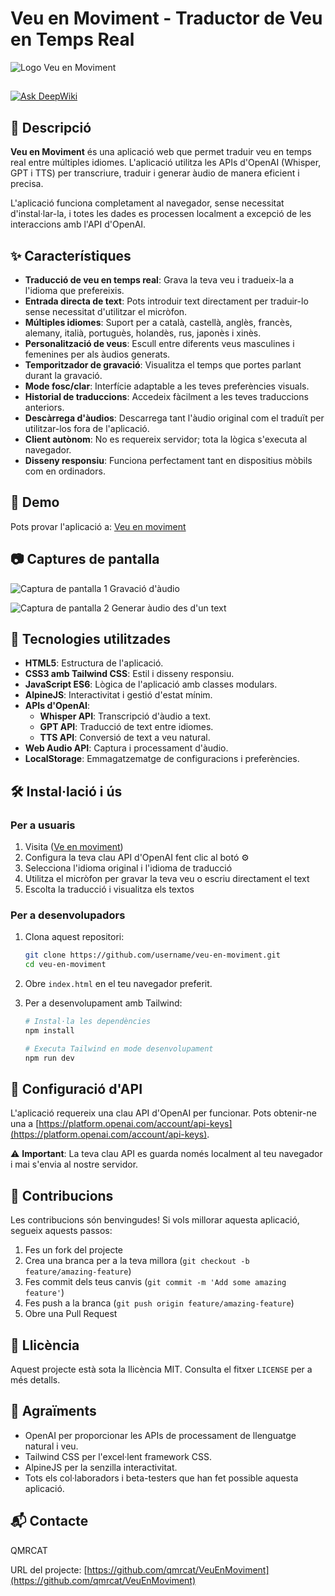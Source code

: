 # Veu en Moviment - Traductor de Veu en Temps Real

![Logo Veu en Moviment](./imatges/veuenmoviment.png)

## 

[![Ask DeepWiki](https://deepwiki.com/badge.svg)](https://deepwiki.com/qmrcat/VeuEnMoviment)

## 📝 Descripció

**Veu en Moviment** és una aplicació web que permet traduir veu en temps real entre múltiples idiomes. L'aplicació utilitza les APIs d'OpenAI (Whisper, GPT i TTS) per transcriure, traduir i generar àudio de manera eficient i precisa.

L'aplicació funciona completament al navegador, sense necessitat d'instal·lar-la, i totes les dades es processen localment a excepció de les interaccions amb l'API d'OpenAI.

## ✨ Característiques

- **Traducció de veu en temps real**: Grava la teva veu i tradueix-la a l'idioma que prefereixis.
- **Entrada directa de text**: Pots introduir text directament per traduir-lo sense necessitat d'utilitzar el micròfon.
- **Múltiples idiomes**: Suport per a català, castellà, anglès, francès, alemany, italià, portuguès, holandès, rus, japonès i xinès.
- **Personalització de veus**: Escull entre diferents veus masculines i femenines per als àudios generats.
- **Temporitzador de gravació**: Visualitza el temps que portes parlant durant la gravació.
- **Mode fosc/clar**: Interfície adaptable a les teves preferències visuals.
- **Historial de traduccions**: Accedeix fàcilment a les teves traduccions anteriors.
- **Descàrrega d'àudios**: Descarrega tant l'àudio original com el traduït per utilitzar-los fora de l'aplicació.
- **Client autònom**: No es requereix servidor; tota la lògica s'executa al navegador.
- **Disseny responsiu**: Funciona perfectament tant en dispositius mòbils com en ordinadors.

## 🚀 Demo

Pots provar l'aplicació a: [Veu en moviment](https://qmrcat.github.io/VeuEnMoviment/)

## 📷 Captures de pantalla

![Captura de pantalla 1](./imatges/screenshot-a.png) 
Gravació d'àudio

![Captura de pantalla 2](./imatges/screenshot-b.png) 
Generar àudio des d'un text

## 🔧 Tecnologies utilitzades

- **HTML5**: Estructura de l'aplicació.
- **CSS3 amb Tailwind CSS**: Estil i disseny responsiu.
- **JavaScript ES6**: Lògica de l'aplicació amb classes modulars.
- **AlpineJS**: Interactivitat i gestió d'estat mínim.
- **APIs d'OpenAI**:
  - **Whisper API**: Transcripció d'àudio a text.
  - **GPT API**: Traducció de text entre idiomes.
  - **TTS API**: Conversió de text a veu natural.
- **Web Audio API**: Captura i processament d'àudio.
- **LocalStorage**: Emmagatzematge de configuracions i preferències.

## 🛠️ Instal·lació i ús

### Per a usuaris

1. Visita ([Ve en moviment](https://qmrcat.github.io/VeuEnMoviment/))
2. Configura la teva clau API d'OpenAI fent clic al botó ⚙️
3. Selecciona l'idioma original i l'idioma de traducció
4. Utilitza el micròfon per gravar la teva veu o escriu directament el text
5. Escolta la traducció i visualitza els textos

### Per a desenvolupadors

1. Clona aquest repositori:
   ```bash
   git clone https://github.com/username/veu-en-moviment.git
   cd veu-en-moviment
   ```

2. Obre `index.html` en el teu navegador preferit.

3. Per a desenvolupament amb Tailwind:
   ```bash
   # Instal·la les dependències
   npm install
   
   # Executa Tailwind en mode desenvolupament
   npm run dev
   ```

## 🔑 Configuració d'API

L'aplicació requereix una clau API d'OpenAI per funcionar. 
Pots obtenir-ne una a [https://platform.openai.com/account/api-keys](https://platform.openai.com/account/api-keys).

⚠️ **Important**: La teva clau API es guarda només localment al teu navegador i mai s'envia al nostre servidor.

## 🤝 Contribucions

Les contribucions són benvingudes! Si vols millorar aquesta aplicació, segueix aquests passos:

1. Fes un fork del projecte
2. Crea una branca per a la teva millora (`git checkout -b feature/amazing-feature`)
3. Fes commit dels teus canvis (`git commit -m 'Add some amazing feature'`)
4. Fes push a la branca (`git push origin feature/amazing-feature`)
5. Obre una Pull Request

## 📜 Llicència

Aquest projecte està sota la llicència MIT. Consulta el fitxer `LICENSE` per a més detalls.

## 🙏 Agraïments

- OpenAI per proporcionar les APIs de processament de llenguatge natural i veu.
- Tailwind CSS per l'excel·lent framework CSS.
- AlpineJS per la senzilla interactivitat.
- Tots els col·laboradors i beta-testers que han fet possible aquesta aplicació.

## 📬 Contacte

QMRCAT

URL del projecte: [https://github.com/qmrcat/VeuEnMoviment](https://github.com/qmrcat/VeuEnMoviment)